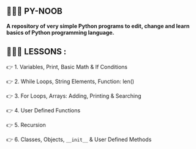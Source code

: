## 👨🏽‍💻 PY-NOOB
__A repository of very simple Python programs to edit, change and learn basics of Python programming language.__

## 👨🏽‍💻 LESSONS : 
   👉 1.  Variables, Print, Basic Math & If Conditions
   
   👉 2.  While Loops, String Elements, Function: len()
   
   👉 3.  For Loops, Arrays: Adding, Printing & Searching
   
   👉 4.  User Defined Functions
   
   👉 5.  Recursion
   
   👉 6.  Classes, Objects, ```__init__``` & User Defined Methods
